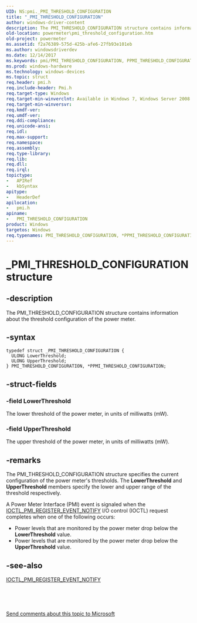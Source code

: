```yaml
---
UID: NS:pmi._PMI_THRESHOLD_CONFIGURATION
title: "_PMI_THRESHOLD_CONFIGURATION"
author: windows-driver-content
description: The PMI_THRESHOLD_CONFIGURATION structure contains information about the threshold configuration of the power meter.
old-location: powermeter\pmi_threshold_configuration.htm
old-project: powermeter
ms.assetid: f2a76389-575d-425b-afe6-27fb93e101eb
ms.author: windowsdriverdev
ms.date: 12/14/2017
ms.keywords: pmi/PMI_THRESHOLD_CONFIGURATION, PPMI_THRESHOLD_CONFIGURATION, *PPMI_THRESHOLD_CONFIGURATION, PPMI_THRESHOLD_CONFIGURATION structure pointer [Power Metering and Budgeting Devices], PMI_THRESHOLD_CONFIGURATION structure [Power Metering and Budgeting Devices], PMI_THRESHOLD_CONFIGURATION, _PMI_THRESHOLD_CONFIGURATION, PowerMeterRef_0c5ec9e4-4a74-4fcc-b134-e66cd14f0352.xml, powermeter.pmi_threshold_configuration, pmi/PPMI_THRESHOLD_CONFIGURATION
ms.prod: windows-hardware
ms.technology: windows-devices
ms.topic: struct
req.header: pmi.h
req.include-header: Pmi.h
req.target-type: Windows
req.target-min-winverclnt: Available in Windows 7, Windows Server 2008 R2, and later versions of the Windows operating systems.
req.target-min-winversvr: 
req.kmdf-ver: 
req.umdf-ver: 
req.ddi-compliance: 
req.unicode-ansi: 
req.idl: 
req.max-support: 
req.namespace: 
req.assembly: 
req.type-library: 
req.lib: 
req.dll: 
req.irql: 
topictype:
-	APIRef
-	kbSyntax
apitype:
-	HeaderDef
apilocation:
-	pmi.h
apiname:
-	PMI_THRESHOLD_CONFIGURATION
product: Windows
targetos: Windows
req.typenames: PMI_THRESHOLD_CONFIGURATION, *PPMI_THRESHOLD_CONFIGURATION
---
```


# _PMI_THRESHOLD_CONFIGURATION structure


## -description


The PMI_THRESHOLD_CONFIGURATION structure contains information about the threshold configuration of the power meter.


## -syntax


````
typedef struct _PMI_THRESHOLD_CONFIGURATION {
  ULONG LowerThreshold;
  ULONG UpperThreshold;
} PMI_THRESHOLD_CONFIGURATION, *PPMI_THRESHOLD_CONFIGURATION;
````


## -struct-fields




### -field LowerThreshold

The lower threshold of the power meter, in units of milliwatts (mW).


### -field UpperThreshold

The upper threshold of the power meter, in units of milliwatts (mW).


## -remarks


The PMI_THRESHOLD_CONFIGURATION structure specifies the current configuration of the power meter's thresholds.  The <b>LowerThreshold</b> and <b>UpperThreshold</b> members specify the lower and upper range of the threshold respectively.  

A Power Meter Interface (PMI) event is signaled when the <a href="..\pmi\ni-pmi-ioctl_pmi_register_event_notify.md">IOCTL_PMI_REGISTER_EVENT_NOTIFY</a> I/O control (IOCTL) request completes when one of the following occurs:
<ul>
<li>
Power levels that are monitored by the power meter drop below the <b>LowerThreshold</b> value.

</li>
<li>
Power levels that are monitored by the power meter drop below the <b>UpperThreshold</b> value.

</li>
</ul>


## -see-also

<a href="..\pmi\ni-pmi-ioctl_pmi_register_event_notify.md">IOCTL_PMI_REGISTER_EVENT_NOTIFY</a>

 

 

<a href="mailto:wsddocfb@microsoft.com?subject=Documentation%20feedback [powermeter\powermeter]:%20PMI_THRESHOLD_CONFIGURATION structure%20 RELEASE:%20(12/14/2017)&amp;body=%0A%0APRIVACY STATEMENT%0A%0AWe use your feedback to improve the documentation. We don't use your email address for any other purpose, and we'll remove your email address from our system after the issue that you're reporting is fixed. While we're working to fix this issue, we might send you an email message to ask for more info. Later, we might also send you an email message to let you know that we've addressed your feedback.%0A%0AFor more info about Microsoft's privacy policy, see http://privacy.microsoft.com/en-us/default.aspx." title="Send comments about this topic to Microsoft">Send comments about this topic to Microsoft</a>

